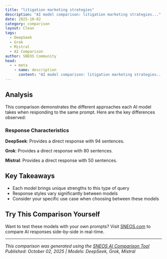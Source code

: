 ```yaml
---
title: "litigation marketing strategies"
description: "AI model comparison: litigation marketing strategies..."
date: 2025-10-02
category: comparison
layout: Clean
tags:
  - DeepSeek
  - Grok
  - Mistral
  - AI Comparison
author: SNEOS Community
head:
  - - meta
    - name: description
      content: "AI model comparison: litigation marketing strategies..."
---
```


<ChatComparison
  title="litigation marketing strategies"
  prompt="litigation marketing strategies"
  :responses='{
    "DeepSeek": "Of course. Litigation marketing is a specialized niche within legal marketing focused on attracting clients for large-scale, high-stakes lawsuits, often on a contingency fee basis. The goal is not just to generate leads, but to find the right clients for the right cases.\n\nHere is a comprehensive breakdown of litigation marketing strategies, from foundational principles to specific tactics.\n\n### Core Philosophy: The Shift from General Practice to Case-Type Marketing\n\nUnlike general practice marketing that might focus on a geographic area, litigation marketing is **case-type specific**. You are marketing your firm\u0027s expertise in:\n*   **Mass Torts:** Pharmaceutical drugs (e.g., Ozempic, Tylenol), medical devices (e.g., hernia mesh, hip implants)\n*   **Class Actions:** Data breaches, consumer fraud, securities fraud, employment law violations\n*   **Personal Injury:** Catastrophic injury, wrongful death, trucking accidents\n*   **Other Complex Litigation:** Qui Tam (whistleblower), product liability, environmental toxic torts\n\n---\n\n### I. Foundational Strategies (Building Your Platform)\n\nThese are the essential assets you need before you can effectively execute more advanced tactics.\n\n**1. Develop a Niche-Specific, Authoritative Website:**\n*   **Dedicated Case Pages:** Create in-depth, SEO-optimized pages for each specific case type (e.g., \u0022Camp Lejeune Water Contamination Lawyer,\u0022 \u0022Paraquat Parkinson\u0027s Lawsuit\u0022).\n*   **Content Hub:** Publish blog posts, articles, and FAQs that answer the precise questions potential clients have. Use keywords they are searching for (\u0022symptoms of [drug] side effects,\u0022 \u0022how to file a [device] lawsuit\u0022).\n*   **Clear Call-to-Action (CTA):** Make it incredibly easy for visitors to contact you. Use prominent phone numbers, contact forms, and live chat specifically labeled for the case type (e.g., \u0022Free Case Review for Talc Powder Cancer\u0022).\n\n**2. Search Engine Optimization (SEO):**\n*   **Keyword Research:** Identify the terms potential clients use when they realize they have a problem. This includes \u0022symptom\u0022 searches, \u0022lawsuit update\u0022 searches, and \u0022lawyer for [case]\u0022 searches.\n*   **Local SEO:** For PI firms, dominate local search results for \u0022catastrophic injury lawyer [City].\u0022 For mass torts, this is less critical but still valuable for establishing local authority.\n*   **Technical SEO:** Ensure your site loads quickly, is mobile-friendly, and is easy for search engines to crawl.\n\n**3. Paid Advertising (Pay-Per-Click - PPC):**\n*   **Google Ads:** Run highly targeted campaigns for specific case keywords. This is often the fastest way to get in front of motivated clients.\n*   **Social Media Ads (Facebook/LinkedIn):** Use sophisticated targeting based on demographics, interests (e.g., \u0022joined group for mesothelioma support\u0022), and behaviors. Excellent for building brand awareness and generating leads for mass torts.\n*   **Retargeting:** Serve ads to people who have already visited your website but didn\u0027t contact you. This keeps your firm top-of-mind.\n\n---\n\n### II. Advanced \u0026 High-Impact Strategies\n\nThese strategies require more investment but can yield significant, high-quality case leads.\n\n**4. Search Engine Marketing (SEM) \u0026 Television (TV):**\n*   **National TV Advertising:** Used by the largest mass tort firms to build brand recognition and generate a high volume of leads. This is a high-cost, high-reward strategy.\n*   **Local TV \u0026 Cable:** More targeted and affordable for regional firms focusing on personal injury or a specific local issue (e.g., a local chemical plant leak).\n\n**5. Content Marketing \u0026 Thought Leadership:**\n*   **White Papers \u0026 E-books:** Create in-depth guides on complex topics (e.g., \u0022The Plaintiff\u0027s Guide to Hernia Mesh Litigation\u0022).\n*   **Webinars:** Host online seminars for potential clients or referring attorneys about a specific litigation area, recent settlements, and eligibility criteria.\n*   **Video Marketing:** Create explainer videos, \u0022meet the attorney\u0022 profiles, and updates on ongoing litigation. Video is highly engaging and builds trust.\n\n**6. Public Relations (PR):**\n*   **Media Relations:** Develop relationships with reporters who cover health, consumer safety, and legal news. Send out press releases when you file a significant lawsuit or when there\u0027s a major development in a case you\u0027re involved in.\n*   **Attorney Commentary:** Position your lead attorneys as go-to experts for media quotes on their specific litigation niche.\n*   **Crisis Communication:** If your case is about a major public event, being a visible, knowledgeable source can generate a flood of qualified leads.\n\n---\n\n### III. Relationship \u0026 Partnership-Based Strategies\n\n**7. Attorney Referral Networks:**\n*   Build strong relationships with other attorneys (e.g., estate planning, corporate) who may have clients with potential litigation claims but lack the expertise to handle them. This is a primary source of high-quality cases for many litigation firms.\n\n**8. Co-Counsel Relationships:**\n*   For very large cases, firms will often partner. Market your firm\u0027s specific litigation prowess (e.g., trial experience, deep resources, scientific expertise) to other firms to be brought on as co-counsel.\n\n---\n\n### IV. Ethical Considerations \u0026 Best Practices\n\nLitigation marketing is heavily regulated. Adherence to ethics rules is non-negotiable.\n\n*   **No False or Misleading Advertising:** All claims must be substantiated. Avoid promises of specific results.\n*   **Compliance with State Bar Rules:** Rules on attorney advertising vary significantly by state (e.g., disclaimers, \u0022specialist\u0022 certifications, filing ads for review).\n*   **Protecting Client Confidentiality:** Never use a client\u0027s story or information without explicit, informed consent.\n*   **Solicitation Rules:** Be extremely careful with direct, real-time solicitation (e.g., in-person or phone calls to accident victims), as it is often prohibited.\n*   **Vetting Leads:** Have a rigorous intake process to avoid conflicts of interest and to ensure cases have merit before investing significant resources.\n\n### Sample Marketing Funnel for a Mass Tort Case\n\n1.  **Awareness (Top of Funnel):**\n    *   A person experiences unusual health symptoms and searches Google. They see your **PPC ad** or **SEO-optimized blog post** titled \u0022Unexplained Stomach Pain? It Could Be Your Diabetes Drug.\u0022\n2.  **Consideration (Middle of Funnel):**\n    *   They visit your dedicated landing page for that drug lawsuit. They watch your **explainer video**, download your **FAQ sheet**, and sign up for your **email newsletter** for lawsuit updates.\n3.  **Conversion (Bottom of Funnel):**\n    *   After receiving valuable information and seeing your firm quoted in a **news article**, they feel confident. They fill out your **contact form** for a free, no-obligation case review.\n4.  **Retention \u0026 Advocacy:**\n    *   The intake team contacts them promptly, qualifies the lead, and (if taken on as a client) provides excellent communication. A satisfied client may refer others in the future.\n\nBy combining these strategies into a cohesive plan tailored to your firm\u0027s specific litigation goals, you can build a powerful and sustainable pipeline of high-value cases.",
    "Grok": "Litigation marketing strategies are specialized approaches used by law firms, attorneys, and legal service providers to promote their services and attract clients specifically for litigation-related cases. These strategies focus on building trust, establishing authority in specific areas of law, and targeting individuals or businesses who may need legal representation for lawsuits, disputes, or other legal conflicts. Below are some effective litigation marketing strategies, tailored to the unique needs of legal professionals in this field:\n\n---\n\n### 1. Define Your Niche and Target Audience\n   - **Focus on Specific Litigation Areas:** Position yourself as an expert in specific types of litigation, such as personal injury, employment law, commercial disputes, medical malpractice, or intellectual property litigation.\n   - **Identify Your Ideal Client:** Understand who your target audience is\u2014whether it\u2019s individuals, small businesses, corporations, or specific industries\u2014and tailor your messaging to their pain points and legal needs.\n   - **Geographic Targeting:** Focus on a specific geographic area where you practice, as litigation often requires local jurisdiction knowledge.\n\n---\n\n### 2. Build a Strong Online Presence\n   - **Professional Website:** Create a user-friendly, mobile-optimized website that highlights your litigation expertise, case results, client testimonials, and practice areas. Include clear calls-to-action (CTAs) for consultations.\n   - **Search Engine Optimization (SEO):** Optimize your website for relevant keywords like \u201Cpersonal injury lawyer [city],\u201D \u201Cbusiness litigation attorney,\u201D or \u201Cemployment dispute lawyer\u201D to appear in local search results.\n   - **Content Marketing:** Publish blogs, articles, and guides on litigation topics (e.g., \u201CWhat to Expect in a Personal Injury Lawsuit\u201D or \u201CHow to Prepare for a Business Dispute\u201D). This establishes authority and helps with SEO.\n   - **Case Studies and Success Stories:** Showcase past successful litigation outcomes (ethically and within confidentiality boundaries) to build credibility.\n\n---\n\n### 3. Leverage Pay-Per-Click (PPC) Advertising\n   - Use Google Ads to target high-intent keywords related to litigation services (e.g., \u201Chire lawsuit attorney near me\u201D). Focus on local targeting to reach potential clients in your area.\n   - Create compelling ad copy that emphasizes urgency (e.g., \u201CFacing a Lawsuit? Get a Free Consultation Today!\u201D).\n   - Use landing pages tailored to specific litigation services to convert clicks into leads.\n\n---\n\n### 4. Utilize Social Media Marketing\n   - **Professional Platforms:** Use LinkedIn to connect with businesses, professionals, and referral sources who might need litigation services or can refer clients.\n   - **Educational Content:** Share legal tips, news about recent case law, or updates on high-profile litigation cases on platforms like Facebook, Twitter, or Instagram to engage a broader audience.\n   - **Paid Ads:** Run targeted social media ads to reach potential clients based on demographics, interests, or behaviors (e.g., targeting entrepreneurs for business litigation services).\n\n---\n\n### 5. Develop a Strong Referral Network\n   - **Build Relationships with Other Attorneys:** Partner with lawyers who specialize in non-litigation areas or different practice areas for referrals when their clients face disputes.\n   - **Network with Professionals:** Connect with accountants, financial advisors, insurance agents, and other professionals who may encounter clients with litigation needs.\n   - **Client Referrals:** Encourage satisfied clients to refer others by providing exceptional service and, if allowed by local bar rules, offering referral incentives.\n\n---\n\n### 6. Utilize Email Marketing\n   - Build an email list of past clients, referral partners, and leads.\n   - Send regular newsletters with legal updates, tips for avoiding lawsuits, or information about your services.\n   - Use automated email sequences to nurture leads who have inquired about litigation services, offering free resources or consultations.\n\n---\n\n### 7. Position Yourself as an Authority\n   - **Speaking Engagements:** Speak at industry events, webinars, or local community gatherings on litigation topics to establish thought leadership.\n   - **Media Appearances:** Offer commentary on legal issues to local news outlets, blogs, or podcasts to gain visibility.\n   - **Publish Articles:** Write for legal journals, local newspapers, or online platforms to showcase your expertise in litigation.\n\n---\n\n### 8. Offer Free Consultations or Resources\n   - Provide free initial consultations to lower the barrier for potential clients to reach out.\n   - Create downloadable resources like eBooks, checklists, or guides (e.g., \u201C10 Steps to Take After a Workplace Dispute\u201D) to capture leads and build trust.\n\n---\n\n### 9. Leverage Client Reviews and Testimonials\n   - Encourage satisfied clients to leave reviews on platforms like Google My Business, Avvo, or Yelp.\n   - Feature positive testimonials on your website and marketing materials (with client permission and adherence to ethical guidelines).\n   - Respond to reviews\u2014both positive and negative\u2014professionally to demonstrate client care.\n\n---\n\n### 10. Use Video Marketing\n   - Create short videos explaining common litigation processes, answering FAQs, or introducing your team. Post these on YouTube, your website, and social media.\n   - Use video testimonials (with client consent) to showcase your success and build trust.\n   - Record webinars or live Q\u0026A sessions addressing litigation concerns to engage potential clients.\n\n---\n\n### 11. Target High-Intent Audiences with Retargeting\n   - Use retargeting ads to re-engage website visitors who didn\u2019t convert into clients. Show them ads reminding them of your services or offering a free consultation.\n   - Combine retargeting with compelling content or offers to increase conversion rates.\n\n---\n\n### 12. Host Workshops or Seminars\n   - Organize free or low-cost workshops on litigation-related topics, such as \u201CHow to Protect Your Business from Lawsuits\u201D or \u201CUnderstanding Your Rights in a Personal Injury Case.\u201D\n   - Use these events to network with potential clients and establish your expertise.\n\n---\n\n### 13. Monitor and Comply with Ethical Rules\n   - Ensure all marketing efforts comply with state bar association rules and the American Bar Association\u2019s Model Rules of Professional Conduct.\n   - Avoid making guarantees about case outcomes, as this can be considered misleading or unethical.\n   - Clearly disclose any limitations or disclaimers in advertising materials.\n\n---\n\n### 14. Track and Analyze Results\n   - Use analytics tools (e.g., Google Analytics, CRM software) to track the performance of your marketing campaigns, including website traffic, lead generation, and conversion rates.\n   - Adjust strategies based on data to focus on what works best for attracting litigation clients.\n   - Monitor ROI for paid advertising to ensure cost-effectiveness.\n\n---\n\n### 15. Community Involvement and Sponsorships\n   - Participate in local community events, sponsor charity initiatives, or support local causes to increase brand visibility and goodwill.\n   - Get involved in legal aid or pro bono work to build a positive reputation and network with potential clients or referral sources.\n\n---\n\nBy combining these strategies, litigation attorneys and law firms can effectively reach their target audience, build credibility, and grow their client base. The key is to remain client-focused, ethical, and consistent in your marketing efforts while adapting to the evolving digital landscape and local market needs.",
    "Mistral": "Litigation marketing strategies are designed to enhance the visibility and reputation of law firms, attract potential clients, and differentiate a firm from its competitors. Here are some effective strategies for litigation marketing:\n\n### 1. **Content Marketing**\n   - **Blog Posts:** Regularly publish blog posts on legal topics, case studies, and industry trends.\n   - **Whitepapers and E-books:** Create in-depth resources that provide valuable information to potential clients.\n   - **Webinars and Podcasts:** Host webinars or podcasts on relevant legal topics to establish thought leadership.\n\n### 2. **Search Engine Optimization (SEO)**\n   - **Keyword Research:** Identify and use relevant keywords to improve search engine rankings.\n   - **On-Page SEO:** Optimize website content, meta tags, and URLs for better search visibility.\n   - **Off-Page SEO:** Build high-quality backlinks through guest blogging, press releases, and partnerships.\n\n### 3. **Social Media Marketing**\n   - **Platform Selection:** Choose the right platforms (e.g., LinkedIn, Twitter, Facebook) based on your target audience.\n   - **Engaging Content:** Share updates, articles, and client success stories to engage your audience.\n   - **Paid Advertising:** Use targeted ads to reach specific demographics and interests.\n\n### 4. **Email Marketing**\n   - **Newsletters:** Send regular newsletters with updates on legal news, firm achievements, and upcoming events.\n   - **Segmentation:** Tailor email content to different segments of your audience for better engagement.\n   - **Automation:** Use email automation tools to send personalized messages at the right time.\n\n### 5. **Public Relations**\n   - **Press Releases:** Issue press releases for significant cases, firm milestones, and community involvement.\n   - **Media Relations:** Build relationships with journalists and media outlets to secure coverage.\n   - **Speaking Engagements:** Participate in conferences, seminars, and panel discussions to showcase expertise.\n\n### 6. **Client Testimonials and Reviews**\n   - **Collect Reviews:** Encourage satisfied clients to leave reviews on platforms like Google, Yelp, and Avvo.\n   - **Feature Testimonials:** Highlight client testimonials on your website and marketing materials.\n   - **Case Studies:** Develop case studies that demonstrate your firm\u0027s successes and expertise.\n\n### 7. **Networking and Referrals**\n   - **Professional Associations:** Join legal associations and attend industry events to build professional networks.\n   - **Referral Programs:** Implement referral programs to incentivize existing clients and partners to refer new business.\n   - **Community Involvement:** Participate in local community events and charitable activities to build goodwill.\n\n### 8. **Paid Advertising**\n   - **Pay-Per-Click (PPC):** Use Google Ads and other PPC platforms to target specific keywords and demographics.\n   - **Display Ads:** Run display ads on relevant websites and platforms to increase brand visibility.\n   - **Retargeting:** Use retargeting ads to reach visitors who have previously shown interest in your services.\n\n### 9. **Video Marketing**\n   - **Explainer Videos:** Create videos that explain complex legal concepts in an easy-to-understand manner.\n   - **Client Testimonials:** Share video testimonials from satisfied clients to build trust.\n   - **Live Streams:** Host live Q\u0026A sessions or webinars to engage with your audience in real-time.\n\n### 10. **Analytics and Reporting**\n   - **Track Performance:** Use analytics tools to track the performance of your marketing efforts.\n   - **Adjust Strategies:** Regularly review data and adjust your strategies based on what\u0027s working and what\u0027s not.\n   - **ROI Analysis:** Conduct return on investment (ROI) analysis to ensure your marketing spend is yielding results.\n\n### 11. **Legal Directories and Listings**\n   - **Directory Submissions:** Ensure your firm is listed in reputable legal directories like Martindale-Hubbell, Avvo, and Justia.\n   - **Profile Optimization:** Optimize your directory profiles with detailed information, client reviews, and case results.\n\n### 12. **Client Education**\n   - **FAQs and Guides:** Provide FAQs and guides on your website to educate potential clients about legal processes and services.\n   - **Interactive Tools:** Offer interactive tools like legal calculators, quizzes, and checklists to engage visitors.\n\nBy implementing a combination of these strategies, law firms can effectively market their litigation services, attract new clients, and build a strong reputation in the legal community."
  }'
  published-date="00:26"
/>

## Analysis

This comparison demonstrates the different approaches each AI model takes when responding to the same prompt. Here are the key differences observed:

### Response Characteristics

**DeepSeek**: Provides a direct response with 94 sentences. 

**Grok**: Provides a direct response with 80 sentences. 

**Mistral**: Provides a direct response with 50 sentences. 

## Key Takeaways

- Each model brings unique strengths to this type of query
- Response styles vary significantly between models
- Consider your specific use case when choosing between these models

## Try This Comparison Yourself

Want to test these models with your own prompts? Visit [SNEOS.com](https://sneos.com) to compare AI responses side-by-side in real-time.

---

*This comparison was generated using the [SNEOS AI Comparison Tool](https://sneos.com)*
*Published: October 02, 2025 | Models: DeepSeek, Grok, Mistral*
